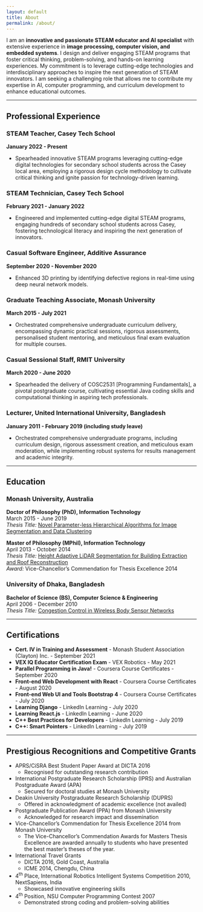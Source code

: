```yaml
---
layout: default
title: About
permalink: /about/
---
```


<div class="about-container">
    <p class="about-hero">I am an <strong>innovative and passionate STEAM educator and AI specialist</strong> with extensive experience in <strong>image processing, computer vision, and embedded systems</strong>. I design and deliver engaging STEAM programs that foster critical thinking, problem-solving, and hands-on learning experiences. My commitment is to leverage cutting-edge technologies and interdisciplinary approaches to inspire the next generation of STEAM innovators. I am seeking a challenging role that allows me to contribute my expertise in AI, computer programming, and curriculum development to enhance educational outcomes.</p>
    <hr>
    <h2>Professional Experience</h2>
    <h3>STEAM Teacher, Casey Tech School</h3>
    <p><strong>January 2022 - Present</strong></p>
    <ul>
        <li>Spearheaded innovative STEAM programs leveraging cutting-edge digital technologies for secondary school students across the Casey local area, employing a rigorous design cycle methodology to cultivate critical thinking and ignite passion for technology-driven learning.</li>
    </ul>
    <h3>STEAM Technician, Casey Tech School</h3>
    <p><strong>February 2021 - January 2022</strong></p>
    <ul>
        <li>Engineered and implemented cutting-edge digital STEAM programs, engaging hundreds of secondary school students across Casey, fostering technological literacy and inspiring the next generation of innovators.</li>
    </ul>
    <h3>Casual Software Engineer, Additive Assurance</h3>
    <p><strong>September 2020 - November 2020</strong></p>
    <ul>
        <li>Enhanced 3D printing by identifying defective regions in real-time using deep neural network models.</li>
    </ul>
    <h3>Graduate Teaching Associate, Monash University</h3>
    <p><strong>March 2015 - July 2021</strong></p>
    <ul>
        <li>Orchestrated comprehensive undergraduate curriculum delivery, encompassing dynamic practical sessions, rigorous assessments, personalised student mentoring, and meticulous final exam evaluation for multiple courses.</li>
    </ul>
    <h3>Casual Sessional Staff, RMIT University</h3>
    <p><strong>March 2020 - June 2020</strong></p>
    <ul>
        <li>Spearheaded the delivery of COSC2531 [Programming Fundamentals], a pivotal postgraduate course, cultivating essential Java coding skills and computational thinking in aspiring tech professionals.</li>
    </ul>
    <h3>Lecturer, United International University, Bangladesh</h3>
    <p><strong>January 2011 - February 2019 (including study leave)</strong></p>
    <ul>
        <li>Orchestrated comprehensive undergraduate programs, including curriculum design, rigorous assessment creation, and meticulous exam moderation, while implementing robust systems for results management and academic integrity.</li>
    </ul>
    <hr>
    <h2>Education</h2>
    <h3>Monash University, Australia</h3>
    <p><strong>Doctor of Philosophy (PhD), Information Technology</strong><br>
    March 2015 - June 2019<br>
    <em>Thesis Title:</em> <a href="https://monash.figshare.com/articles/Novel_Parameter-less_Hierarchical_Algorithms_for_Image_Segmentation_and_Data_Clustering/8233709" target="_blank" rel="noopener noreferrer">Novel Parameter-less Hierarchical Algorithms for Image Segmentation and Data Clustering</a></p>
    <p><strong>Master of Philosophy (MPhil), Information Technology</strong><br>
    April 2013 - October 2014<br>
    <em>Thesis Title:</em> <a href="https://figshare.com/articles/Height_adaptive_LiDAR_segmentation_for_building_extraction_and_roof_reconstruction/4683592" target="_blank" rel="noopener noreferrer">Height Adaptive LiDAR Segmentation for Building Extraction and Roof Reconstruction</a><br>
    <em>Award:</em> Vice-Chancellor’s Commendation for Thesis Excellence 2014</p>
    <h3>University of Dhaka, Bangladesh</h3>
    <p><strong>Bachelor of Science (BS), Computer Science & Engineering</strong><br>
    April 2006 - December 2010<br>
    <em>Thesis Title:</em> <a href="https://www.dropbox.com/scl/fi/8n6kcfhxjdbatqctkwlvw/BSc-Thesis.pdf?rlkey=nnigpo9eyoehq0f9ip1iyfcsi&st=b615mxzn&dl=0" target="_blank" rel="noopener noreferrer">Congestion Control in Wireless Body Sensor Networks</a></p>
    <hr>
    <h2>Certifications</h2>
    <ul>
        <li><strong>Cert. IV in Training and Assessment</strong> - Monash Student Association (Clayton) Inc. - September 2021</li>
        <li><strong>VEX IQ Educator Certification Exam</strong> - VEX Robotics - May 2021</li>
        <li><strong>Parallel Programming in Java!</strong> - Coursera Course Certificates - September 2020</li>
        <li><strong>Front-end Web Development with React</strong> - Coursera Course Certificates - August 2020</li>
        <li><strong>Front-end Web UI and Tools Bootstrap 4</strong> - Coursera Course Certificates - July 2020</li>
        <li><strong>Learning Django</strong> - LinkedIn Learning - July 2020</li>
        <li><strong>Learning React.js</strong> - LinkedIn Learning - June 2020</li>
        <li><strong>C++ Best Practices for Developers</strong> - LinkedIn Learning - July 2019</li>
        <li><strong>C++: Smart Pointers</strong> - LinkedIn Learning - July 2019</li>
    </ul>
    <hr>
    <h2>Prestigious Recognitions and Competitive Grants</h2>
    <ul>
        <li>APRS/CiSRA Best Student Paper Award at DICTA 2016
            <ul><li>Recognised for outstanding research contribution</li></ul>
        </li>
        <li>International Postgraduate Research Scholarship (IPRS) and Australian Postgraduate Award (APA)
            <ul><li>Secured for doctoral studies at Monash University</li></ul>
        </li>
        <li>Deakin University Postgraduate Research Scholarship (DUPRS)
            <ul><li>Offered in acknowledgment of academic excellence (not availed)</li></ul>
        </li>
        <li>Postgraduate Publication Award (PPA) from Monash University
            <ul><li>Acknowledged for research impact and dissemination</li></ul>
        </li>
        <li>Vice-Chancellor’s Commendation for Thesis Excellence 2014 from Monash University
            <ul><li>The Vice-Chancellor’s Commendation Awards for Masters Thesis Excellence are awarded annually to students who have presented the best master’s theses of the year.</li></ul>
        </li>
        <li>International Travel Grants
            <ul>
                <li>DICTA 2016, Gold Coast, Australia</li>
                <li>ICME 2014, Chengdu, China</li>
            </ul>
        </li>
        <li>4<sup>th</sup> Place, International Robotics Intelligent Systems Competition 2010, NextSapiens, India
            <ul>
                <li>Showcased innovative engineering skills</li>
            </ul>
        </li>
        <li>4<sup>th</sup> Position, NSU Computer Programming Contest 2007
            <ul>
                <li>Demonstrated strong coding and problem-solving abilities</li>
            </ul>
        </li>
    </ul>
</div>
